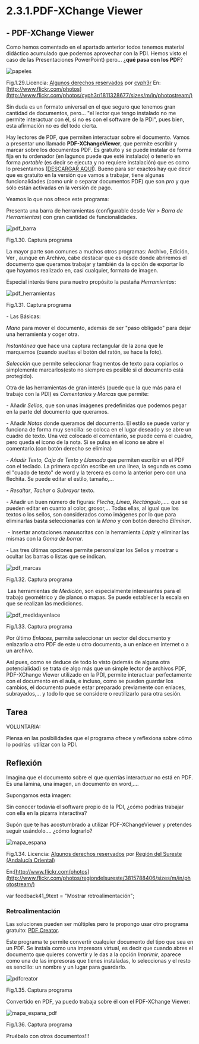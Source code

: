 # 2.3.1.PDF-XChange Viewer

## \- PDF-XChange Viewer

Como hemos comentado en el apartado anterior todos tenemos material didáctico acumulado que podemos aprovechar con la PDI. Hemos visto el caso de las Presentaciones PowerPoint) pero... ¿**qué pasa con los PDF**?


![papeles](img/papeles.jpg)


Fig.1.29.Licencia: [Algunos derechos reservados](http://creativecommons.org/licenses/by-sa/2.0/ "Attribution-ShareAlike License") por [cyph3r](http://www.flickr.com/photos/cyph3r/) En: [http://www.flickr.com/photos](http://www.flickr.com/photos/cyph3r/1811328677/sizes/m/in/photostream/)

Sin duda es un formato universal en el que seguro que tenemos gran cantidad de documentos, pero... "el lector que tengo instalado no me permite interactuar con él, si no es con el software de la PDI", pues bien, esta afirmación no es del todo cierta.

Hay lectores de PDF, que permiten interactuar sobre el documento. Vamos a presentar uno llamado **PDF-XChangeViewer**, que permite escribir y marcar sobre los documentos PDF. Es gratuito y se puede instalar de forma fija en tu ordenador (en lagunos puede que esté instalado) o tenerlo en forma _portable_ (es decir se ejecuta y no requiere instalación) que es como lo presentamos ([DESCARGAR AQUÍ](http://catedu.es/materialesaularagon2013/pdi/pdfxvwportable.zip)). Bueno para ser exactos hay que decir que es gratuito en la versión que vamos a trabajar, tiene algunas funcionalidades (como unir o separar documentos PDF) que son _pro_ y que sólo están activadas en la versión de pago.

Veamos lo que nos ofrece este programa:

Presenta una barra de herramientas (configurable desde _Ver > Barra de Herramientas_) con gran cantidad de funcionalidades.


![pdf_barra](img/pdf_barra.JPG)


Fig.1.30. Captura programa

La mayor parte son comunes a muchos otros programas: Archivo, Edición, Ver , aunque en Archivo, cabe destacar que es desde donde abriremos el documento que queramos trabajar y también da la opción de exportar lo que hayamos realizado en, casi cualquier, formato de imagen.

Especial interés tiene para nuetro propósito la pestaña _Herramientas_:


![pdf_herramientas](img/pdf_herramientas.jpg)


Fig.1.31. Captura programa

\- Las Básicas:

_Mano_ para mover el documento, además de ser "paso obligado" para dejar una herramienta y coger otra.

_Instantánea_ que hace una captura rectangular de la zona que le marquemos (cuando sueltas el botón del ratón, se hace la foto).

_Selección_ que permite seleccionar fragmentos de texto para copiarlos o simplemente marcarlos(esto no siempre es posible si el documento está protegido).

Otra de las herramientas de gran interés (puede que la que más para el trabajo con la PDI) es _Comentarios y Marcas_ que permite:

\- Añadir _Sellos_, que son unas imágenes predefinidas que podemos pegar en la parte del documento que queramos.

\- Añadir _Notas_ donde queramos del documento. El estilo se puede variar y funciona de forma muy sencilla: se coloca en el lugar deseado y se abre un cuadro de texto. Una vez colocado el comentario, se puede cerra el cuadro, pero queda el icono de la nota. Si se pulsa en el icono se abre el comentario.(con botón derecho se elimina)

_\- Añadir Texto,_ _Caja de Texto y Llamada_ que permiten escribir en el PDF con el teclado. La primera opción escribe en una línea, la segunda es como el "cuado de texto" de word y la tercera es como la anterior pero con una flechita. Se puede editar el estilo, tamaño,...

_\- Resaltar_, _Tachar_ o _Subrayar_ texto.

\- Añadir un buen número de figuras: _Flecha_, _Línea_, _Rectángulo_,..... que se pueden editar en cuanto al color, grosor,... Todas ellas, al igual que los textos o los sellos, son considerados como imágenes por lo que para eliminarlas basta seleccionarlas con la _Mano_ y con botón derecho _Eliminar_.

 \- Insertar anotaciones manuscritas con la herramienta _Lápiz_ y eliminar las  mismas con la _Goma de borrar_.

\- Las tres últimas opciones permite personalizar los Sellos y mostrar u ocultar las barras o listas que se indican.


![pdf_marcas](img/pdf_marcas.jpg)


Fig.1.32. Captura programa

 Las herramientas de _Medición_, son especialmente interesantes para el trabajo geométrico y de planos o mapas. Se puede establecer la escala en que se realizan las mediciones.


![pdf_medidayenlace](img/pdf_medidayenlace.JPG)


Fig.1.33. Captura programa

Por último _Enlaces_, permite seleccionar un sector del documento y enlazarlo a otro PDF de este u otro documento, a un enlace en internet o a un archivo.

Así pues, como se deduce de todo lo visto (además de alguna otra potencialidad) se trata de algo más que un simple lector de archivos PDF, PDF-XChange Viewer utilizado en la PDI, permite interactuar perfectamente con el documento en el aula, e incluso, como se pueden guardar los cambios, el documento puede estar preparado previamente con enlaces, subrayados,... y todo lo que se considere o reutilizarlo para otra sesión.

## Tarea

VOLUNTARIA:

Piensa en las posibilidades que el programa ofrece y reflexiona sobre cómo lo podrías  utilizar con la PDI.

## Reflexión

Imagina que el documento sobre el que querrías interactuar no está en PDF. Es una lámina, una imagen, un documento en word,....

Supongamos esta imagen:

Sin conocer todavía el software propio de la PDI, ¿cómo podrías trabajar con ella en la pizarra interactiva?

Supón que te has acostumbrado a utilizar PDF-XChangeViewer y pretendes seguir usándolo.... ¿cómo lograrlo?


![mapa_espana](img/mapa_espana.jpg)


Fig.1.34. Licencia: [Algunos derechos reservados](http://creativecommons.org/licenses/by/2.0/ "Attribution License") por [Región del Sureste (Andalucía Oriental)](http://www.flickr.com/photos/regiondelsureste/)

En:[http://www.flickr.com/photos](http://www.flickr.com/photos/regiondelsureste/3815788406/sizes/m/in/photostream/)

var feedback41_9text = "Mostrar retroalimentación";

### Retroalimentación

Las soluciones pueden ser múltiples pero te propongo usar otro programa gratuito: [PDF Creator](https://es.wikipedia.org/wiki/PDFCreator).

Este programa te permite convertir cualquier documento del tipo que sea en un PDF. Se instala como una impresora virtual, es decir que cuando abres el documento que quieres convertir y le das a la opción _Imprimir_, aparece como una de las impresoras que tienes instaladas, lo seleccionas y el resto es sencillo: un nombre y un lugar para guardarlo.


![pdfcreator](img/pdfcreator.jpg)


Fig.1.35. Captura programa

Convertido en PDF, ya puedo trabaja sobre él con el PDF-XChange Viewer:


![mapa_espana_pdf](img/mapa_espana_pdf.JPG)


Fig.1.36. Captura programa

Pruébalo con otros documentos!!!

